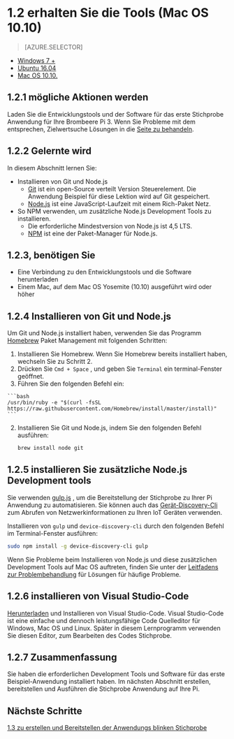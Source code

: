 <properties
 pageTitle="Besorgen Sie sich die Tools (Mac OS 10.10) | Microsoft Azure"
 description="Herunterladen Sie und installieren Sie die erforderlichen Tools und Software für das erste Beispiel Anwendung für Ihre Pi auf Mac OS."
 services="iot-hub"
 documentationCenter=""
 authors="shizn"
 manager="timlt"
 tags=""
 keywords=""/>

<tags
 ms.service="iot-hub"
 ms.devlang="multiple"
 ms.topic="article"
 ms.tgt_pltfrm="na"
 ms.workload="na"
 ms.date="10/21/2016"
 ms.author="xshi"/>

# <a name="12-get-the-tools-macos-1010"></a>1.2 erhalten Sie die Tools (Mac OS 10.10)

> [AZURE.SELECTOR]
- [Windows 7 +](iot-hub-raspberry-pi-kit-node-lesson1-get-the-tools-win32.md)
- [Ubuntu 16.04](iot-hub-raspberry-pi-kit-node-lesson1-get-the-tools-ubuntu.md)
- [Mac OS 10.10.](iot-hub-raspberry-pi-kit-node-lesson1-get-the-tools-mac.md)

## <a name="121-what-you-will-do"></a>1.2.1 mögliche Aktionen werden

Laden Sie die Entwicklungstools und der Software für das erste Stichprobe Anwendung für Ihre Brombeere Pi 3. Wenn Sie Probleme mit dem entsprechen, Zielwertsuche Lösungen in die [Seite zu behandeln](iot-hub-raspberry-pi-kit-node-troubleshooting.md).

## <a name="122-what-you-will-learn"></a>1.2.2 Gelernte wird
In diesem Abschnitt lernen Sie:

- Installieren von Git und Node.js
    - [Git](https://git-scm.com) ist ein open-Source verteilt Version Steuerelement. Die Anwendung Beispiel für diese Lektion wird auf Git gespeichert.
    - [Node.js](https://nodejs.org/en/) ist eine JavaScript-Laufzeit mit einem Rich-Paket Netz.
- So NPM verwenden, um zusätzliche Node.js Development Tools zu installieren.
  - Die erforderliche Mindestversion von Node.js ist 4,5 LTS.
  - [NPM](https://www.npmjs.com) ist eine der Paket-Manager für Node.js.

## <a name="123-what-you-need"></a>1.2.3, benötigen Sie

- Eine Verbindung zu den Entwicklungstools und die Software herunterladen
- Einem Mac, auf dem Mac OS Yosemite (10.10) ausgeführt wird oder höher

## <a name="124-install-git-and-nodejs"></a>1.2.4 Installieren von Git und Node.js

Um Git und Node.js installiert haben, verwenden Sie das Programm [Homebrew](http://brew.sh) Paket Management mit folgenden Schritten:

1. Installieren Sie Homebrew. Wenn Sie Homebrew bereits installiert haben, wechseln Sie zu Schritt 2.
  1. Drücken Sie `Cmd + Space` , und geben Sie `Terminal` ein terminal-Fenster geöffnet.
  2. Führen Sie den folgenden Befehl ein:

    ```bash
    /usr/bin/ruby -e "$(curl -fsSL https://raw.githubusercontent.com/Homebrew/install/master/install)"
    ```
2. Installieren Sie Git und Node.js, indem Sie den folgenden Befehl ausführen:

    ```bash
    brew install node git
    ```

## <a name="125-install-additional-nodejs-development-tools"></a>1.2.5 installieren Sie zusätzliche Node.js Development tools

Sie verwenden [gulp.js](http://gulpjs.com) , um die Bereitstellung der Stichprobe zu Ihrer Pi Anwendung zu automatisieren. Sie können auch das [Gerät-Discovery-Cli](https://github.com/Azure/device-discovery-cli) zum Abrufen von Netzwerkinformationen zu Ihren IoT Geräten verwenden.

Installieren von `gulp` und `device-discovery-cli` durch den folgenden Befehl im Terminal-Fenster ausführen:

```bash
sudo npm install -g device-discovery-cli gulp
```

Wenn Sie Probleme beim Installieren von Node.js und diese zusätzlichen Development Tools auf Mac OS auftreten, finden Sie unter der [Leitfadens zur Problembehandlung](iot-hub-raspberry-pi-kit-node-troubleshooting.md) für Lösungen für häufige Probleme.

## <a name="126-install-visual-studio-code"></a>1.2.6 installieren von Visual Studio-Code

[Herunterladen](https://code.visualstudio.com/docs/setup/osx) und Installieren von Visual Studio-Code. Visual Studio-Code ist eine einfache und dennoch leistungsfähige Code Quelleditor für Windows, Mac OS und Linux. Später in diesem Lernprogramm verwenden Sie diesen Editor, zum Bearbeiten des Codes Stichprobe.

## <a name="127-summary"></a>1.2.7 Zusammenfassung

Sie haben die erforderlichen Development Tools und Software für das erste Beispiel-Anwendung installiert haben. Im nächsten Abschnitt erstellen, bereitstellen und Ausführen die Stichprobe Anwendung auf Ihre Pi.

## <a name="next-steps"></a>Nächste Schritte

[1.3 zu erstellen und Bereitstellen der Anwendungs blinken Stichprobe](iot-hub-raspberry-pi-kit-node-lesson1-deploy-blink-app.md)
